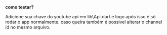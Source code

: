 **como testar?**

Adicione sua chave do youtube api em lib\Api.dart e logo após isso é só rodar o app normalmente.
caso queira também é possivel alterar o channel id no mesmo arquivo.
